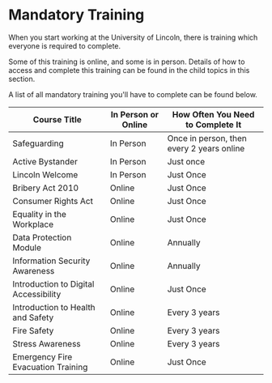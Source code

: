 # Mandatory Training

When you start working at the University of Lincoln, there is training which everyone is required to complete.

Some of this training is online, and some is in person. Details of how to access and complete this training can be found in the child topics in this section.

A list of all mandatory training you'll have to complete can be found below.

| Course Title                          | In Person or Online | How Often You Need to Complete It         |
|---------------------------------------|---------------------|-------------------------------------------|
| Safeguarding                          | In Person           | Once in person, then every 2 years online |
| Active Bystander                      | In Person           | Just once                                 |
| Lincoln Welcome                       | In Person           | Just Once                                 |
| Bribery Act 2010                      | Online              | Just Once                                 |
| Consumer Rights Act                   | Online              | Just Once                                 |
| Equality in the Workplace             | Online              | Just Once                                 |
| Data Protection Module                | Online              | Annually                                  |
| Information Security Awareness        | Online              | Annually                                  |
| Introduction to Digital Accessibility | Online              | Just Once                                 |
| Introduction to Health and Safety     | Online              | Every 3 years                             |
| Fire Safety                           | Online              | Every 3 years                             |
| Stress Awareness                      | Online              | Every 3 years                             |
| Emergency Fire Evacuation Training    | Online              | Just Once                                 |

